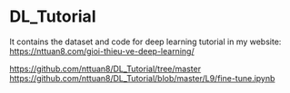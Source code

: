 # DL_Tutorial
It contains the dataset and code for deep learning tutorial in my website: https://nttuan8.com/gioi-thieu-ve-deep-learning/

https://github.com/nttuan8/DL_Tutorial/tree/master
https://github.com/nttuan8/DL_Tutorial/blob/master/L9/fine-tune.ipynb